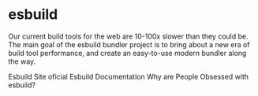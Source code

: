 # esbuild

Our current build tools for the web are 10-100x slower than they could be. The main goal of the esbuild bundler project is to bring about a new era of build tool performance, and create an easy-to-use modern bundler along the way.

<BadgeLink colorScheme='blue' badgeText='Site oficial' href='https://esbuild.github.io/'>Esbuild Site oficial</BadgeLink>
<BadgeLink colorScheme='blue' badgeText='Official Documentation' href='https://esbuild.github.io/api/'>Esbuild Documentation</BadgeLink>
<BadgeLink badgeText='Watch' href='https://www.youtube.com/watch?v=9XS_RA6zyyU'>Why are People Obsessed with esbuild?</BadgeLink>
